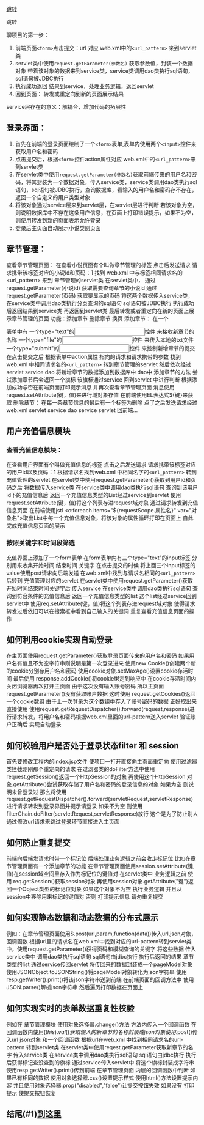 [跳转](#1)

<span name = "到这里">跳转</span>

聊项目的第一步：

1. 前端页面`<form>`点击提交：url  对应 web.xml中的`<url_pattern>` 来到servlet类
2. servlet类中使用`request.getParameter(参数名)` 获取参数值，封装一个数据对象  带着该对象的数据来到service类，service类调用dao类执行sql语句，sql语句被JDBC执行
3. 执行成功返回 结果到service，处理业务逻辑，返回servlet
4. 回到页面： 转发或重定向到新的页面展示结果



service层存在的意义：解耦合，增加代码的拓展性

## 登录界面：

1. 首先在前端的登录页面绘制了一个`<form>`表单,表单内使用两个`<input>`控件来获取用户名和密码
2. 点击提交后，根据`<form>`控件action属性对应 web.xml中的`<url_pattern>`来到servlet类
3. 在servlet类中使用`request.getParameter(参数名)`获取前端传来的用户名和密码，将其封装为一个数据对象，传入service类，service类调用dao类执行sql语句，sql语句被JDBC执行，查询数据库，看输入的用户名和密码存不存在，返回一个自定义的用户类型对象
4. 将该对象通过service层来到servlet层，在servlet层进行判断 若该对象为空，则说明数据库中不存在这条用户信息，在页面上打印错误提示，如果不为空，则使用转发到新的页面表示允许登录
5. 登录后主页面自动展示小说类别页面

## 章节管理：
查看章节管理页面：
在查看小说页面有个叫做章节管理的<a>标签  点击后发送请求 请求携带该<a>标签对应的小说id和页码：1
找到 web.xml 中与<a>标签相同请求名的<url_pattern> 来到 章节管理的servlet类
在servlet类中，
	通过request.getParameter(小说id) 获取需要查询章节的小说id
	通过request.getParameter(页码) 获取要显示的页码
将这两个数据传入service类，在service类中调用dao类执行分页查询的sql语句 sql语句被JDBC执行
执行成功后返回结果到service类 再返回到servlet类
最后转发或者重定向在新的页面上展示章节管理的页面
功能：添加章节 删除章节 换页
添加章节：
在一个<form>表单中有
一个type="text"的<input>控件 来接收新章节的名称
一个type="file"的<input>控件 来传入本地的txt文件
一个type="submit"的<input>控件 来控制新增章节的提交
在点击提交之后 根据<form>表单中action属性 指向的请求和请求携带的参数 找到web.xml 中相同请求名的`<url_pattern>` 转到章节管理的servlet 然后依次经过servlet service dao 将新增章节的数据添加到数据库中 
dao中 添加章节的方法 尝试添加章节后会返回一个旗标 该旗标通过service 回到servlet 中进行判断
根据添加成功与否在前端页面打印提示消息 并再次查看章节管理页面
消息使用request.setAttribute(键，值)来进行域对象存值
在前端使用EL表达式${键}来获取
删除章节：
在每一条章节信息的最后有一个<a>标签为删除 点了之后发送请求经过web.xml servlet service dao service servlet 回前端...

## 用户充值信息模块
### 查看充值信息模块：
在查看用户界面有个叫做充值信息的<a>标签 点击之后发送请求 请求携带该<a>标签对应的用户id以及页码：1
根据请求名找到web.xml 中相同名字的`<url_pattern>` 转到充值管理的servlet 
在servlet类中使用request.getParameter()获取到用户id和页码之后 将数据传入service类 在service类中调用dao类执行sql语句 查询到该用户id下的充值信息后 返回一个充值信息类型的List经过service到servlet 使用request.setAttribute(键，值)将这个列表存进request域对象
通过请求转发到充值信息页面
在前端使用jstl <c:foreach items="${requestScope.属性名}" var="对象名">取出List中每一个充值信息对象，将该对象的属性循环打印在页面上
自此完成充值信息页面的展示

### 按照关键字和时间段筛选
充值界面上添加了一个form表单
在form表单内有三个type="text"的input标签
分别用来收集开始时间 结束时间 关键字
在点击提交的时候 将上面三个input标签的value使用post请求向后端发送
在web.xml中找到与请求名相同的`<url_pattern>` 后转到 充值管理对应的servlet
在servlet类中使用request.getParameter()获取开始时间结束时间关键字后 传入service 
在service类中调用dao类执行sql语句 查询到符合条件的充值信息后 返回一个充值信息类型的list
这个list经过service回到servlet中 使用req.setAttribute(键，值)将这个列表存进request域对象
使得请求转发过后依旧可以在搜索框中看到自己输入的关键词
重复查看充值信息页面的操作

## 如何利用cookie实现自动登录

在主页面使用request.getParameter()获取登录页面传来的用户名和密码
如果用户名有值且不为空字符串则说明是第一次登录进来
使用new Cookie()创建两个新的cookie分别存用户名和密码
使用cookie对象.setMaxAge()设置cookie存活时间
最后使用 response.addCookie()将cookie绑定到响应中
在cookie存活时间内 关闭浏览器再次打开主页面
由于这次没有输入账号密码 所以主页面request.getParameter()没有获取账户数据 
这时使用 request.getCookies()返回一个cookie数组
由于上一次登录为这个数组中存入了账号密码的数据 正好取出来直接使用 
使用request.getRequestDispatcher().forward(request,response)进行请求转发，将用户名和密码根据web.xml里面的url-pattern送入servlet 验证账户正确后 实现自动登录

## 如何校验用户是否处于登录状态filter 和 session
首先要修改工程内的index.jsp文件 使项目一打开直接向主页面重定向
使用过滤器类拦截刚刚那个重定向的请求
在过滤器类的doFilter方法中使用 request.getSession()返回一个HttpSession的对象 再使用这个HttpSession 对象.getAttribute()尝试获取存储了用户名和密码的登录信息的对象 如果为空 则说明未曾登录过 那么将使用request.getRequestDispatcher().forward(servletRequest,servletResponse)进行请求转发到登录界面并提示请登录
如果不为空 则使用filterChain.doFilter(servletRequest,servletResponse)放行
这个是为了防止别人通过修改url请求来跳过登录环节直接进入主页面

## 如何防止重复提交
前端向后端发请求时带一个标记位
后端处理业务逻辑之前会收走标记位
比如在章节管理页面有一个添加章节的功能
在章节管理页面使用session.setAttribute(键,值)在session域空间里存入作为标记位的键值对
在servlet类中 业务逻辑之前 使用 req.getSession()获取session对象
再使用session对象.getAttribute("键")返回一个Object类型的标记位对象
如果这个对象不为空 执行业务逻辑 并且从session中移除用来标记的键值对
否则 打印提示信息 请勿重复提交

## 如何实现静态数据和动态数据的分布式展示	

例如：在章节管理页面使用$.post(url,param,function(data))传入url,json对象，回调函数
根据url里的请求名在web.xml中找到对应的url-pattern转到servlet类中，使用request.getParameter()获得页码和模糊查询的关键字 将这些数据 传入service类中 调用dao类执行sql语句 sql语句由jdbc执行 执行后返回的结果 章节类型的list 通过service传回servlet 将传回来的数据封装成一个pageModel对象 使用JSONObject.toJSONString()将pageModel对象转化为json字符串 使用resp.getWriter().print()将该json字符串送到前端
在前端页面的回调方法中 使用JSON.parse()解析json字符串 然后遍历打印数据在页面上

## 如何实现实时的表单数据重复性校验
例如在 章节管理模块 使用对象选择器.change()方法 方法内传入一个回调函数 在回调函数内使用$(this).val()获取输入的新章节的名称 封装成json对象 使用$.post()传入url json对象 和一个回调函数
根据url在web.xml 中找到相同请求名的url-pattern 转到servlet类 在servlet类中使用reqest.getParameter获取新章节的名字 传入service类 在service类中调用dao类执行sql语句 sql语句由jdbc执行 执行后获得标记查没查到的旗标 通过service传入servlet中 将这个旗标封装成字符串 使用resp.getWriter().print()传到前端
在章节管理页面 内层的回调函数中判断 如果已有相同的数据 使用对象选择器.css()设置提示样式 使用html()方法设置提示内容 并且使用对象选择器.prop("disabled","false")让提交按钮失效 如果没有 打印提示 使提交按钮恢复

## 结尾(#1)<a href="#到这里">到这里</a>

